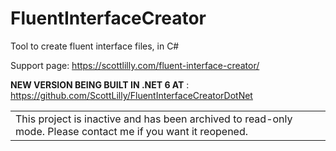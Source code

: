 # FluentInterfaceCreator
Tool to create fluent interface files, in C#

Support page: https://scottlilly.com/fluent-interface-creator/

**NEW VERSION BEING BUILT IN .NET 6 AT** : https://github.com/ScottLilly/FluentInterfaceCreatorDotNet

<table>
  <tbody>
	<tr>
	  <td>This project is inactive and has been archived to read-only mode. Please contact me if you want it reopened.</td>
	</tr>
  </tbody>
</table>
